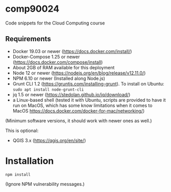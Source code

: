 # comp90024

Code snippets for the Cloud Computing course


## Requirements

* Docker 19.03 or newer (https://docs.docker.com/install/)
* Docker-Compose 1.25 or newer (https://docs.docker.com/compose/install)
* About 2GB of RAM available for this deployment
* Node 12 or newer (https://nodejs.org/en/blog/release/v12.11.0/)
* NPM 6.10 or newer (Installed along Node.js)
* Grunt CLI 1.2 (https://gruntjs.com/installing-grunt). To install on Ubuntu: `sudo apt install node-grunt-cli`
* jq 1.5 or newer (https://stedolan.github.io/jq/download/)
* a Linux-based shell (tested it with Ubuntu, scripts are provided to have it run on MacOS, which has some know limitations when it comes to MacOS https://docs.docker.com/docker-for-mac/networking/)

(Minimum software versions, it should work with newer ones as well.)

This is optional:
* QGIS 3.x (https://qgis.org/en/site/)


# Installation

```shell script
npm install
```

(Ignore NPM vulnerability messages.)



